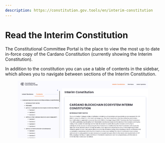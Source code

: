 ```yaml
---
description: https://constitution.gov.tools/en/interim-constitution
---
```


# Read the Interim Constitution

The Constitutional Committee Portal is the place to view the most up to date in-force copy of the Cardano Constitution (currently showing the Interim Constitution).

In addition to the constitution you can use a table of contents in the sidebar, which allows you to navigate between sections of the Interim Constitution.&#x20;



<figure><img src="../../../.gitbook/assets/Screenshot 2024-08-30 at 16.47.47.png" alt=""><figcaption></figcaption></figure>

